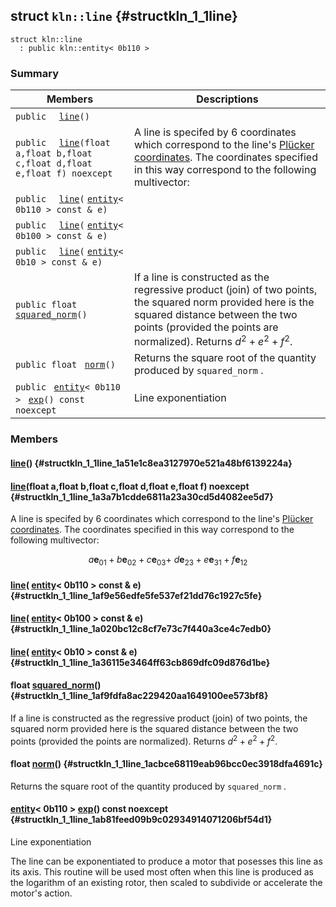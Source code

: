 ## struct `kln::line` {#structkln_1_1line}

```
struct kln::line
  : public kln::entity< 0b110 >
```  

### Summary

 Members                        | Descriptions                                
--------------------------------|---------------------------------------------
`public  ` [`line`](#structkln_1_1line_1a51e1c8ea3127970e521a48bf6139224a)`()`  | 
`public  ` [`line`](#structkln_1_1line_1a3a7b1cdde6811a23a30cd5d4082ee5d7)`(float a,float b,float c,float d,float e,float f) noexcept`  | A line is specifed by 6 coordinates which correspond to the line's [Plücker coordinates](https://en.wikipedia.org/wiki/Pl%C3%BCcker_coordinates). The coordinates specified in this way correspond to the following multivector:
`public  ` [`line`](#structkln_1_1line_1af9e56edfe5fe537ef21dd76c1927c5fe)`(` [`entity`](../../api/kln_entity#structkln_1_1entity)`< 0b110 > const & e)`  | 
`public  ` [`line`](#structkln_1_1line_1a020bc12c8cf7e73c7f440a3ce4c7edb0)`(` [`entity`](../../api/kln_entity#structkln_1_1entity)`< 0b100 > const & e)`  | 
`public  ` [`line`](#structkln_1_1line_1a36115e3464ff63cb869dfc09d876d1be)`(` [`entity`](../../api/kln_entity#structkln_1_1entity)`< 0b10 > const & e)`  | 
`public float ` [`squared_norm`](#structkln_1_1line_1af9fdfa8ac229420aa1649100ee573bf8)`()`  | If a line is constructed as the regressive product (join) of two points, the squared norm provided here is the squared distance between the two points (provided the points are normalized). Returns $d^2 + e^2 + f^2$.
`public float ` [`norm`](#structkln_1_1line_1acbce68119eab96bcc0ec3918dfa4691c)`()`  | Returns the square root of the quantity produced by `squared_norm` .
`public ` [`entity`](../../api/kln_entity#structkln_1_1entity)`< 0b110 > ` [`exp`](#structkln_1_1line_1ab81feed09b9c02934914071206bf54d1)`() const noexcept`  | Line exponentiation

### Members

####   [line](#structkln_1_1line_1a51e1c8ea3127970e521a48bf6139224a)()  {#structkln_1_1line_1a51e1c8ea3127970e521a48bf6139224a}

####   [line](#structkln_1_1line_1a3a7b1cdde6811a23a30cd5d4082ee5d7)(float a,float b,float c,float d,float e,float f) noexcept  {#structkln_1_1line_1a3a7b1cdde6811a23a30cd5d4082ee5d7}

A line is specifed by 6 coordinates which correspond to the line's [Plücker coordinates](https://en.wikipedia.org/wiki/Pl%C3%BCcker_coordinates). The coordinates specified in this way correspond to the following multivector:

$$a\mathbf{e}_{01} + b\mathbf{e}_{02} + c\mathbf{e}_{03} +\ d\mathbf{e}_{23} + e\mathbf{e}_{31} + f\mathbf{e}_{12}$$

####   [line](#structkln_1_1line_1af9e56edfe5fe537ef21dd76c1927c5fe)( [entity](../../api/kln_entity#structkln_1_1entity)< 0b110 > const & e)  {#structkln_1_1line_1af9e56edfe5fe537ef21dd76c1927c5fe}

####   [line](#structkln_1_1line_1a020bc12c8cf7e73c7f440a3ce4c7edb0)( [entity](../../api/kln_entity#structkln_1_1entity)< 0b100 > const & e)  {#structkln_1_1line_1a020bc12c8cf7e73c7f440a3ce4c7edb0}

####   [line](#structkln_1_1line_1a36115e3464ff63cb869dfc09d876d1be)( [entity](../../api/kln_entity#structkln_1_1entity)< 0b10 > const & e)  {#structkln_1_1line_1a36115e3464ff63cb869dfc09d876d1be}

#### float  [squared_norm](#structkln_1_1line_1af9fdfa8ac229420aa1649100ee573bf8)()  {#structkln_1_1line_1af9fdfa8ac229420aa1649100ee573bf8}

If a line is constructed as the regressive product (join) of two points, the squared norm provided here is the squared distance between the two points (provided the points are normalized). Returns $d^2 + e^2 + f^2$.

#### float  [norm](#structkln_1_1line_1acbce68119eab96bcc0ec3918dfa4691c)()  {#structkln_1_1line_1acbce68119eab96bcc0ec3918dfa4691c}

Returns the square root of the quantity produced by `squared_norm` .

####  [entity](../../api/kln_entity#structkln_1_1entity)< 0b110 >  [exp](#structkln_1_1line_1ab81feed09b9c02934914071206bf54d1)() const noexcept  {#structkln_1_1line_1ab81feed09b9c02934914071206bf54d1}

Line exponentiation

The line can be exponentiated to produce a motor that posesses this line as its axis. This routine will be used most often when this line is produced as the logarithm of an existing rotor, then scaled to subdivide or accelerate the motor's action.

